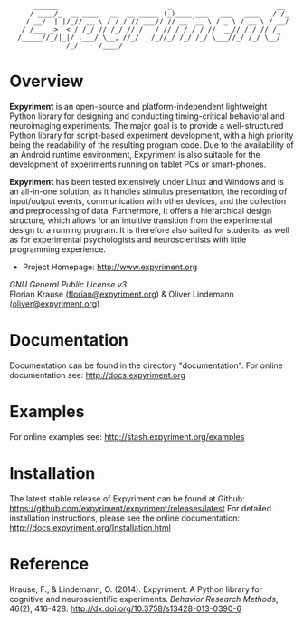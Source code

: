 ```
      ______                           _                          __ 
     / ____/_  __ ____   __  __ _____ (_)____ ___   ___   ____   / /_
    / __/  | |/_// __ \ / / / // ___// // __ `__ \ / _ \ / __ \ / __/
   / /___ _>  < / /_/ // /_/ // /   / // / / / / //  __// / / // /_  
  /_____//_/|_|/ .___/ \__, //_/   /_//_/ /_/ /_/ \___//_/ /_/ \__/  
              /_/     /____/                                         
```


Overview
========
**Expyriment** is an open-source and platform-independent lightweight Python
library for designing and conducting timing-critical behavioral and
neuroimaging experiments. The major goal is to provide a well-structured
Python library for script-based experiment development, with a high priority
being the readability of the resulting program code. Due to the availability
of an Android runtime environment, Expyriment is also suitable for the
development of experiments running on tablet PCs or smart-phones.

**Expyriment** has been tested extensively under Linux and Windows and is an
all-in-one solution, as it handles stimulus presentation, the recording of
input/output events, communication with other devices, and the collection and
preprocessing of data. Furthermore, it offers a hierarchical design structure,
which allows for an intuitive transition from the experimental design to a
running program. It is therefore also suited for students, as well as for
experimental psychologists and neuroscientists with little programming
experience.

- Project Homepage: http://www.expyriment.org

*GNU General Public License v3*  
Florian Krause (florian@expyriment.org) & Oliver Lindemann (oliver@expyriment.org)

Documentation
=============
Documentation can be found in the directory "documentation".
For online documentation see: http://docs.expyriment.org

Examples
========
For online examples see: http://stash.expyriment.org/examples

Installation
============
The latest stable release of Expyriment can be found at Github:
https://github.com/expyriment/expyriment/releases/latest 
For detailed installation instructions, please see the online documentation: 
http://docs.expyriment.org/Installation.html

Reference
=========
Krause, F., & Lindemann, O. (2014). Expyriment: A Python library for cognitive 
and neuroscientific experiments. *Behavior Research Methods*, 46(2), 416-428. 
http://dx.doi.org/10.3758/s13428-013-0390-6
